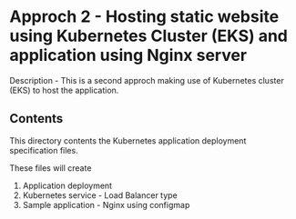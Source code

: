 # Approch 2 - Hosting static website using Kubernetes Cluster (EKS) and application using Nginx server
Description - This is a second approch making use of Kubernetes cluster (EKS) to host the application.

## Contents

This directory contents the Kubernetes application deployment specification files.


These files will create
1. Application deployment
2. Kubernetes service - Load Balancer type
3. Sample application - Nginx using configmap

